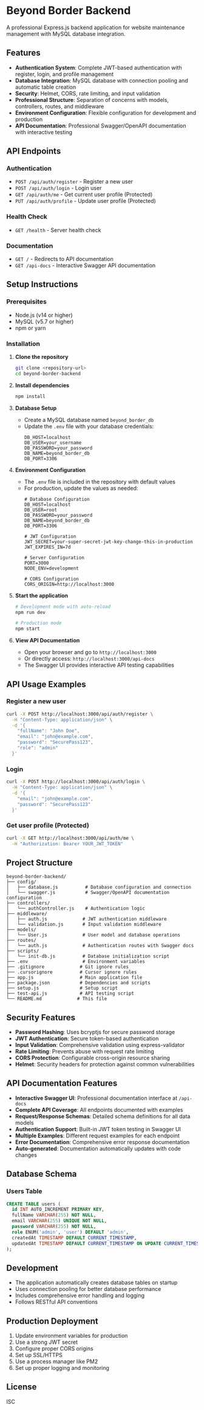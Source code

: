 # Beyond Border Backend

A professional Express.js backend application for website maintenance management with MySQL database integration.

## Features

- **Authentication System**: Complete JWT-based authentication with register, login, and profile management
- **Database Integration**: MySQL database with connection pooling and automatic table creation
- **Security**: Helmet, CORS, rate limiting, and input validation
- **Professional Structure**: Separation of concerns with models, controllers, routes, and middleware
- **Environment Configuration**: Flexible configuration for development and production
- **API Documentation**: Professional Swagger/OpenAPI documentation with interactive testing

## API Endpoints

### Authentication
- `POST /api/auth/register` - Register a new user
- `POST /api/auth/login` - Login user
- `GET /api/auth/me` - Get current user profile (Protected)
- `PUT /api/auth/profile` - Update user profile (Protected)

### Health Check
- `GET /health` - Server health check

### Documentation
- `GET /` - Redirects to API documentation
- `GET /api-docs` - Interactive Swagger API documentation

## Setup Instructions

### Prerequisites
- Node.js (v14 or higher)
- MySQL (v5.7 or higher)
- npm or yarn

### Installation

1. **Clone the repository**
   ```bash
   git clone <repository-url>
   cd beyond-border-backend
   ```

2. **Install dependencies**
   ```bash
   npm install
   ```

3. **Database Setup**
   - Create a MySQL database named `beyond_border_db`
   - Update the `.env` file with your database credentials:
     ```env
     DB_HOST=localhost
     DB_USER=your_username
     DB_PASSWORD=your_password
     DB_NAME=beyond_border_db
     DB_PORT=3306
     ```

4. **Environment Configuration**
   - The `.env` file is included in the repository with default values
   - For production, update the values as needed:
     ```env
     # Database Configuration
     DB_HOST=localhost
     DB_USER=root
     DB_PASSWORD=your_password
     DB_NAME=beyond_border_db
     DB_PORT=3306

     # JWT Configuration
     JWT_SECRET=your-super-secret-jwt-key-change-this-in-production
     JWT_EXPIRES_IN=7d

     # Server Configuration
     PORT=3000
     NODE_ENV=development

     # CORS Configuration
     CORS_ORIGIN=http://localhost:3000
     ```

5. **Start the application**
   ```bash
   # Development mode with auto-reload
   npm run dev

   # Production mode
   npm start
   ```

6. **View API Documentation**
   - Open your browser and go to `http://localhost:3000`
   - Or directly access: `http://localhost:3000/api-docs`
   - The Swagger UI provides interactive API testing capabilities

## API Usage Examples

### Register a new user
```bash
curl -X POST http://localhost:3000/api/auth/register \
  -H "Content-Type: application/json" \
  -d '{
    "fullName": "John Doe",
    "email": "john@example.com",
    "password": "SecurePass123",
    "role": "admin"
  }'
```

### Login
```bash
curl -X POST http://localhost:3000/api/auth/login \
  -H "Content-Type: application/json" \
  -d '{
    "email": "john@example.com",
    "password": "SecurePass123"
  }'
```

### Get user profile (Protected)
```bash
curl -X GET http://localhost:3000/api/auth/me \
  -H "Authorization: Bearer YOUR_JWT_TOKEN"
```

## Project Structure

```
beyond-border-backend/
├── config/
│   ├── database.js          # Database configuration and connection
│   └── swagger.js           # Swagger/OpenAPI documentation configuration
├── controllers/
│   └── authController.js    # Authentication logic
├── middleware/
│   ├── auth.js             # JWT authentication middleware
│   └── validation.js       # Input validation middleware
├── models/
│   └── User.js             # User model and database operations
├── routes/
│   └── auth.js             # Authentication routes with Swagger docs
├── scripts/
│   └── init-db.js          # Database initialization script
├── .env                    # Environment variables
├── .gitignore             # Git ignore rules
├── .cursorignore          # Cursor ignore rules
├── app.js                 # Main application file
├── package.json           # Dependencies and scripts
├── setup.js               # Setup script
├── test-api.js            # API testing script
└── README.md             # This file
```

## Security Features

- **Password Hashing**: Uses bcryptjs for secure password storage
- **JWT Authentication**: Secure token-based authentication
- **Input Validation**: Comprehensive validation using express-validator
- **Rate Limiting**: Prevents abuse with request rate limiting
- **CORS Protection**: Configurable cross-origin resource sharing
- **Helmet**: Security headers for protection against common vulnerabilities

## API Documentation Features

- **Interactive Swagger UI**: Professional documentation interface at `/api-docs`
- **Complete API Coverage**: All endpoints documented with examples
- **Request/Response Schemas**: Detailed schema definitions for all data models
- **Authentication Support**: Built-in JWT token testing in Swagger UI
- **Multiple Examples**: Different request examples for each endpoint
- **Error Documentation**: Comprehensive error response documentation
- **Auto-generated**: Documentation automatically updates with code changes

## Database Schema

### Users Table
```sql
CREATE TABLE users (
  id INT AUTO_INCREMENT PRIMARY KEY,
  fullName VARCHAR(255) NOT NULL,
  email VARCHAR(255) UNIQUE NOT NULL,
  password VARCHAR(255) NOT NULL,
  role ENUM('admin', 'user') DEFAULT 'admin',
  createdAt TIMESTAMP DEFAULT CURRENT_TIMESTAMP,
  updatedAt TIMESTAMP DEFAULT CURRENT_TIMESTAMP ON UPDATE CURRENT_TIMESTAMP
);
```

## Development

- The application automatically creates database tables on startup
- Uses connection pooling for better database performance
- Includes comprehensive error handling and logging
- Follows RESTful API conventions

## Production Deployment

1. Update environment variables for production
2. Use a strong JWT secret
3. Configure proper CORS origins
4. Set up SSL/HTTPS
5. Use a process manager like PM2
6. Set up proper logging and monitoring

## License

ISC
